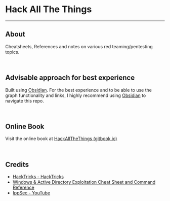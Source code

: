 # Hack All The Things
***
## About
Cheatsheets, References and notes on various red teaming/pentesting topics.
 
<br>

 
 ## Advisable approach for best experience
 Built using [Obsidian](https://obsidian.md/). For the best experience and to be able to use the graph functionality and links, I highly recommend using [Obsidian](https://obsidian.md/) to navigate this repo. 
 
 <br>
 
 ## Online Book
 Visit the online book at [HackAllTheThings (gitbook.io)](https://akenofu.gitbook.io/hackallthethings/)


<br>

## Credits
- [HackTricks - HackTricks](https://book.hacktricks.xyz/)
- [Windows & Active Directory Exploitation Cheat Sheet and Command Reference](https://casvancooten.com/posts/2020/11/windows-active-directory-exploitation-cheat-sheet-and-command-reference/)
- [IppSec - YouTube](https://www.youtube.com/channel/UCa6eh7gCkpPo5XXUDfygQQA)